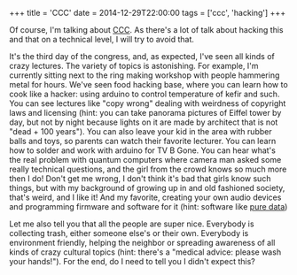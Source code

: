 +++
title = 'CCC'
date = 2014-12-29T22:00:00
tags = ['ccc', 'hacking']
+++


Of course, I'm talking about [CCC](http://ccc.de). As there's a lot of talk
about hacking this and that on a technical level, I will try to avoid that.

It's the third day of the congress, and, as expected, I've seen all kinds of
crazy lectures. The variety of topics is astonishing. For example, I'm
currently sitting next to the ring making workshop with people hammering metal
for hours. We've seen food hacking base, where you can learn how to cook like a
hacker: using arduino to control temperature of kefir and such. You can see
lectures like "copy wrong" dealing with weirdness of copyright laws and
licensing (hint: you can take panorama pictures of Eiffel tower by day, but not
by night because lights on it are made by architect that is not "dead + 100
years"). You can also leave your kid in the area with rubber balls and toys, so
parents can watch their favorite lecturer. You can learn how to solder and work
with arduino for TV B Gone. You can hear what's the real problem with quantum
computers where camera man asked some really technical questions, and the girl
from the crowd knows so much more then I do! Don't get me wrong, I don't think
it's bad that girls know such things, but with my background of growing up in
and old fashioned society, that's weird, and I like it! And my favorite,
creating your own audio devices and programming firmware and software for it
(hint: software like [pure data](http://puredata.info/))

Let me also tell you that all the people are super nice. Everybody is
collecting trash, either someone else's or their own. Everybody is environment
friendly, helping the neighbor or spreading awareness of all kinds of crazy
cultural topics (hint: there's a "medical advice: please wash your hands!").
For the end, do I need to tell you I didn't expect this?
